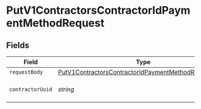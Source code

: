 # PutV1ContractorsContractorIdPaymentMethodRequest


## Fields

| Field                                                                                                                                   | Type                                                                                                                                    | Required                                                                                                                                | Description                                                                                                                             |
| --------------------------------------------------------------------------------------------------------------------------------------- | --------------------------------------------------------------------------------------------------------------------------------------- | --------------------------------------------------------------------------------------------------------------------------------------- | --------------------------------------------------------------------------------------------------------------------------------------- |
| `requestBody`                                                                                                                           | [PutV1ContractorsContractorIdPaymentMethodRequestBody](../../models/operations/putv1contractorscontractoridpaymentmethodrequestbody.md) | :heavy_minus_sign:                                                                                                                      | N/A                                                                                                                                     |
| `contractorUuid`                                                                                                                        | *string*                                                                                                                                | :heavy_check_mark:                                                                                                                      | The UUID of the contractor                                                                                                              |